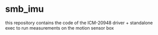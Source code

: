 # smb_imu

this repository contains the code of the ICM-20948 driver + standalone exec to run measurements on the motion sensor box

